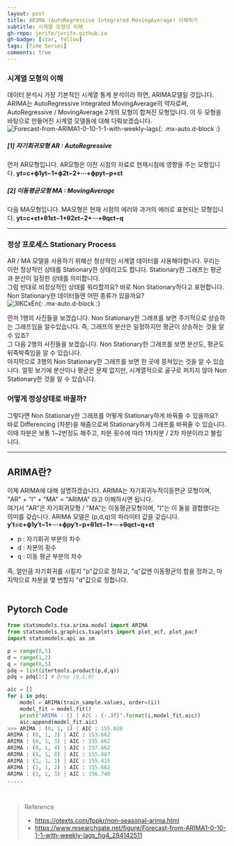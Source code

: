 ```yaml
---
layout: post
title: ARIMA (AutoRegressive Integrated MovingAverage) 이해하기
subtitle: 시계열 모형의 이해
gh-repo: jerife/jerife.github.io
gh-badge: [star, follow]
tags: [Time Series]
comments: true
---
```


### 시계열 모형의 이해
데이터 분석시 가장 기본적인 시계열 통계 분석이라 하면, ARIMA모델일 것입니다. <br/>
ARIMA는 AutoRegressive Integrated MovingAverage의 약자로써,  AutoRegressive  / MovingAverage 2개의 모형이 합쳐진 모형입니다. 이 두 모형을 바탕으로 만들어진 시계열 모델들에 대해 다뤄보겠습니다.<br/>
![Forecast-from-ARIMA1-0-10-1-1-with-weekly-lags](https://user-images.githubusercontent.com/68190553/123450881-239d4280-d618-11eb-9c1c-8bee2475fec7.png){: .mx-auto.d-block :} <br/>

##### [1] 자기회귀모형 AR : AutoRegressive
먼저 AR모형입니다. AR모형은 이전 시점의 자료로 현재시점에 영향을 주는 모형입니다.
**yt=c+ϕ1yt−1+ϕ2t−2+⋯+ϕpyt−p+εt**<br/>

##### [2] 이동평균모형 MA : MovingAverage
다음 MA모형입니다. MA모형은 현재 시점의 에러와 과거의 에러로 표현되는 모형입니다. 
**yt=c+εt+θ1εt−1+θ2εt−2+⋯+θqεt−q**<br/>

***
### 정상 프로세스 Stationary Process
AR / MA 모델을 사용하기 위해선 정상적인 시계열 데이터를 사용해야합니다. 우리는 이런 정상적인 상태를 Stationary한 상태라고도 합니다.  Stationary한 그래프는 평균과 분산이 일정한 상태를 의미합니다. <br/>
그럼 반대로 비정상적인 상태를 뭐라할까요? 바로 Non Stationary하다고 표현합니다. Non Stationary한 데이터들엔 어떤 종류가 있을까요? <br/>
![3lKCxEn](https://user-images.githubusercontent.com/68190553/123447713-1df22d80-d615-11eb-925d-b90ba02cc619.png){: .mx-auto.d-block :} <br/>

먼저 1행의 사진들을 보겠습니다.  Non Stationary한 그래프를 보면 주기적으로 상승하는 그래프임을 알수있습니다. 즉,  그래프의 분산은 일정하지만 평균이 상승하는 것을 알 수 있죠? <br/>
그 다음 2행의 사진들을 보겠습니다. Non Stationary한 그래프를 보면 분산도, 평균도 뒤죽박죽임을 알 수 있습니다. <br/>
마지막으로 3행의 Non Stationary한 그래프를 보면 한 곳에 뭉쳐있는 것을 알 수 있습니다. 얼핏 보기에 분산이나 평균은 문제 없지만, 시계열적으로 골구로 퍼지지 않아 Non Stationary한 것을 알 수 있습니다.

### 어떻게 정상상태로 바꿀까?
그렇다면 Non Stationary한 그래프를 어떻게 Stationary하게 바꿔줄 수 있을까요? <br/>
바로 Differencing (차분)을 해줌으로써 Stationary하게 그래프를 바꿔줄 수 있습니다. 이때 차분은 보통 1~2번정도 해주고, 차분 횟수에 따라 1차차분 / 2차 차분이라고 불립니다.

---
## ARIMA란?
이제 ARIMA에 대해 설명하겠습니다. ARIMA는 자기회귀누적이동편균 모형이며, "AR" + "I" + "MA" = "ARIMA" 라고 이해하시면 됩니다. <br/>
여기서 "AR"은 자기회귀모형 / "MA"는 이동평균모형이며, "I"는 이 둘을 결합했다는 의미를 갖습니다. ARIMA 모델은 (p,d,q)의 파라미터 값을 갖습니다.<br/>
**y′t=c+ϕ1y′t−1+⋯+ϕpy′t−p+θ1εt−1+⋯+θqεt−q+εt**

* p : 자기회귀 부분의 차수
* d : 차분의 횟수
* q :  이동 평균 부분의 차수

즉, 얼만큼 자기회귀를 시킬지 "p"값으로 정하고, "q"값엔 이동평균의 합을 정하고, 마지막으로 차분을  몇 번할지 "d"값으로 정합니다.<br/><br/>


## Pytorch Code
```python
from statsmodels.tsa.arima.model import ARIMA
from statsmodels.graphics.tsaplots import plot_acf, plot_pacf
import statsmodels.api as sm

p = range(0,5)
d = range(1,2)
q = range(0,5)
pdq = list(itertools.product(p,d,q))
pdq = pdq[1:] # Drop (0,1,0)

aic = []
for i in pdq:
    model = ARIMA(train_sample.values, order=(i))
    model_fit = model.fit()
    print("ARIMA : {} | AIC : {:.3f}".format(i,model_fit.aic))
    aic.append(model_fit.aic)
>>> ARIMA : (0, 1, 1) | AIC : 155.020
ARIMA : (0, 1, 2) | AIC : 153.662
ARIMA : (0, 1, 3) | AIC : 155.662
ARIMA : (0, 1, 4) | AIC : 157.662
ARIMA : (1, 1, 0) | AIC : 155.087
ARIMA : (1, 1, 1) | AIC : 155.415
ARIMA : (1, 1, 2) | AIC : 155.662
ARIMA : (1, 1, 3) | AIC : 156.740
.....
```
<br/>

> Reference
> * https://otexts.com/fppkr/non-seasonal-arima.html
> * https://www.researchgate.net/figure/Forecast-from-ARIMA1-0-10-1-1-with-weekly-lags_fig4_284142511


